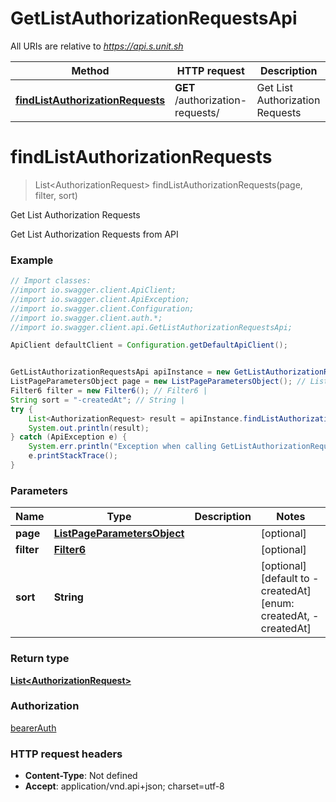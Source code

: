 # GetListAuthorizationRequestsApi

All URIs are relative to *https://api.s.unit.sh*

Method | HTTP request | Description
------------- | ------------- | -------------
[**findListAuthorizationRequests**](GetListAuthorizationRequestsApi.md#findListAuthorizationRequests) | **GET** /authorization-requests/ | Get List Authorization Requests

<a name="findListAuthorizationRequests"></a>
# **findListAuthorizationRequests**
> List&lt;AuthorizationRequest&gt; findListAuthorizationRequests(page, filter, sort)

Get List Authorization Requests

Get List Authorization Requests from API 

### Example
```java
// Import classes:
//import io.swagger.client.ApiClient;
//import io.swagger.client.ApiException;
//import io.swagger.client.Configuration;
//import io.swagger.client.auth.*;
//import io.swagger.client.api.GetListAuthorizationRequestsApi;

ApiClient defaultClient = Configuration.getDefaultApiClient();


GetListAuthorizationRequestsApi apiInstance = new GetListAuthorizationRequestsApi();
ListPageParametersObject page = new ListPageParametersObject(); // ListPageParametersObject | 
Filter6 filter = new Filter6(); // Filter6 | 
String sort = "-createdAt"; // String | 
try {
    List<AuthorizationRequest> result = apiInstance.findListAuthorizationRequests(page, filter, sort);
    System.out.println(result);
} catch (ApiException e) {
    System.err.println("Exception when calling GetListAuthorizationRequestsApi#findListAuthorizationRequests");
    e.printStackTrace();
}
```

### Parameters

Name | Type | Description  | Notes
------------- | ------------- | ------------- | -------------
 **page** | [**ListPageParametersObject**](.md)|  | [optional]
 **filter** | [**Filter6**](.md)|  | [optional]
 **sort** | **String**|  | [optional] [default to -createdAt] [enum: createdAt, -createdAt]

### Return type

[**List&lt;AuthorizationRequest&gt;**](AuthorizationRequest.md)

### Authorization

[bearerAuth](../README.md#bearerAuth)

### HTTP request headers

 - **Content-Type**: Not defined
 - **Accept**: application/vnd.api+json; charset=utf-8


